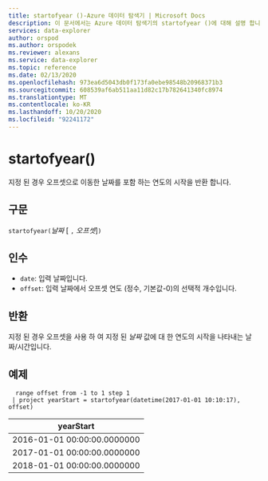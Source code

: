```yaml
---
title: startofyear ()-Azure 데이터 탐색기 | Microsoft Docs
description: 이 문서에서는 Azure 데이터 탐색기의 startofyear ()에 대해 설명 합니다.
services: data-explorer
author: orspod
ms.author: orspodek
ms.reviewer: alexans
ms.service: data-explorer
ms.topic: reference
ms.date: 02/13/2020
ms.openlocfilehash: 973ea6d5043db0f173fa0ebe98548b20968371b3
ms.sourcegitcommit: 608539af6ab511aa11d82c17b782641340fc8974
ms.translationtype: MT
ms.contentlocale: ko-KR
ms.lasthandoff: 10/20/2020
ms.locfileid: "92241172"
---
```

# <a name="startofyear"></a>startofyear()

지정 된 경우 오프셋으로 이동한 날짜를 포함 하는 연도의 시작을 반환 합니다.

## <a name="syntax"></a>구문

`startofyear(`*날짜* [ `,` *오프셋*]`)`

## <a name="arguments"></a>인수

* `date`: 입력 날짜입니다.
* `offset`: 입력 날짜에서 오프셋 연도 (정수, 기본값-0)의 선택적 개수입니다. 

## <a name="returns"></a>반환

지정 된 경우 오프셋을 사용 하 여 지정 된 *날짜* 값에 대 한 연도의 시작을 나타내는 날짜/시간입니다.

## <a name="example"></a>예제

```kusto
  range offset from -1 to 1 step 1
 | project yearStart = startofyear(datetime(2017-01-01 10:10:17), offset) 
```

|yearStart|
|---|
|2016-01-01 00:00:00.0000000|
|2017-01-01 00:00:00.0000000|
|2018-01-01 00:00:00.0000000|